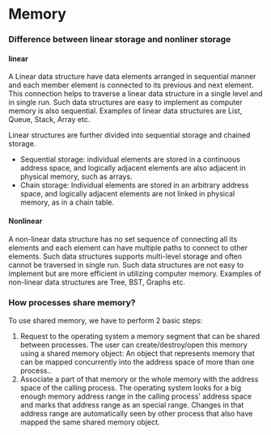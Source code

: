 # Memory
### Difference between linear storage and nonliner storage
#### linear
A Linear data structure have data elements arranged in sequential manner and each member element is connected to its previous and next element. This connection helps to traverse a linear data structure in a single level and in single run. Such data structures are easy to implement as computer memory is also sequential. 
Examples of linear data structures are List, Queue, Stack, Array etc.

Linear structures are further divided into sequential storage and chained storage.
* Sequential storage: individual elements are stored in a continuous address space, and logically adjacent elements are also adjacent in physical memory, such as arrays.
* Chain storage: Individual elements are stored in an arbitrary address space, and logically adjacent elements are not linked in physical memory, as in a chain table.


#### Nonlinear
A non-linear data structure has no set sequence of connecting all its elements and each element can have multiple paths to connect to other elements. Such data structures supports multi-level storage and often cannot be traversed in single run. Such data structures are not easy to implement but are more efficient in utilizing computer memory. 
Examples of non-linear data structures are Tree, BST, Graphs etc.

### How processes share memory?
To use shared memory, we have to perform 2 basic steps:

1. Request to the operating system a memory segment that can be shared between processes. The user can create/destroy/open this memory using a shared memory object: An object that represents memory that can be mapped concurrently into the address space of more than one process..
2. Associate a part of that memory or the whole memory with the address space of the calling process. The operating system looks for a big enough memory address range in the calling process' address space and marks that address range as an special range. Changes in that address range are automatically seen by other process that also have mapped the same shared memory object.
